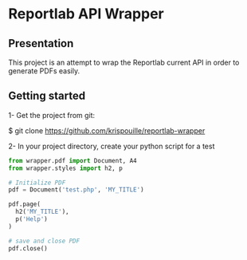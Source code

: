# Reportlab API Wrapper #

## Presentation ##
This project is an attempt to wrap the Reportlab current API in order to generate PDFs  easily.

## Getting started ##
1- Get the project from git:

$ git clone https://github.com/krispouille/reportlab-wrapper

2- In your project directory, create your python script for a test

```python
from wrapper.pdf import Document, A4
from wrapper.styles import h2, p

# Initialize PDF
pdf = Document('test.php', 'MY_TITLE')

pdf.page(
  h2('MY_TITLE'),
  p('Help')
)

# save and close PDF
pdf.close()
```

